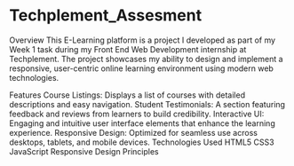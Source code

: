 # Techplement_Assesment

Overview
This E-Learning platform is a project I developed as part of my Week 1 task during my Front End Web Development internship at Techplement. The project showcases my ability to design and implement a responsive, user-centric online learning environment using modern web technologies.

Features
Course Listings: Displays a list of courses with detailed descriptions and easy navigation.
Student Testimonials: A section featuring feedback and reviews from learners to build credibility.
Interactive UI: Engaging and intuitive user interface elements that enhance the learning experience.
Responsive Design: Optimized for seamless use across desktops, tablets, and mobile devices.
Technologies Used
HTML5
CSS3
JavaScript
Responsive Design Principles
